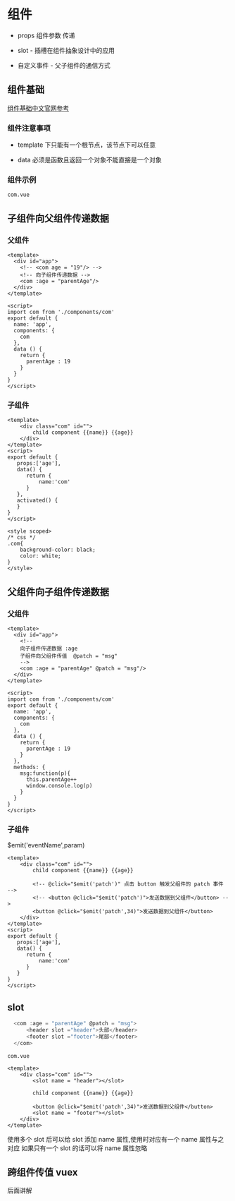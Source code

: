 # 组件

+ props 组件参数    传递

+ slot - 插槽在组件抽象设计中的应用

+ 自定义事件 - 父子组件的通信方式

## 组件基础

[组件基础中文官网参考](https://cn.vuejs.org/v2/guide/components.html)

### 组件注意事项

+ template 下只能有一个根节点，该节点下可以任意

+ data 必须是函数且返回一个对象不能直接是一个对象

### 组件示例

`com.vue`

## 子组件向父组件传递数据

### 父组件

```vue
<template>
  <div id="app">
    <!-- <com age = "19"/> -->
    <!-- 向子组件传递数据 -->
    <com :age = "parentAge"/>
  </div>
</template>

<script>
import com from './components/com'
export default {
  name: 'app',
  components: {
    com
  },
  data () {
    return {
      parentAge : 19
    }
  }
}
</script>
```

### 子组件

```vue
<template>
    <div class="com" id="">
        child component {{name}} {{age}}
    </div>
</template>
<script>
export default {
   props:['age'],
   data() {
      return {
          name:'com'
      }
   },
   activated() {
   }
}
</script>

<style scoped>
/* css */
.com{
    background-color: black;
    color: white;
}
</style>
```

## 父组件向子组件传递数据

### 父组件

```vue
<template>
  <div id="app">
    <!-- 
    向子组件传递数据 :age
    子组件向父组件传值  @patch = "msg"
    -->
    <com :age = "parentAge" @patch = "msg"/>
  </div>
</template>

<script>
import com from './components/com'
export default {
  name: 'app',
  components: {
    com
  },
  data () {
    return {
      parentAge : 19
    }
  },
  methods: {
    msg:function(p){
      this.parentAge++
      window.console.log(p)
    }
  }
}
</script>
```

### 子组件

$emit('eventName',param)

```vue
<template>
    <div class="com" id="">
        child component {{name}} {{age}}

        <!-- @click="$emit('patch')" 点击 button 触发父组件的 patch 事件 -->
        <!-- <button @click="$emit('patch')">发送数据到父组件</button> -->
        <button @click="$emit('patch',34)">发送数据到父组件</button>
    </div>
</template>
<script>
export default {
   props:['age'],
   data() {
      return {
          name:'com'
      }
   }
}
</script>
```

## slot

```javascript
  <com :age = "parentAge" @patch = "msg">
      <header slot ="header">头部</header>
      <footer slot ="footer">尾部</footer>
  </com>
```

`com.vue`
```vue
<template>
    <div class="com" id="">
        <slot name = "header"></slot>

        child component {{name}} {{age}}

        <button @click="$emit('patch',34)">发送数据到父组件</button>
        <slot name = "footer"></slot>
    </div>
</template>
```

使用多个 slot 后可以给 slot 添加 name 属性,使用时对应有一个 name 属性与之对应
如果只有一个 slot 的话可以将 name 属性忽略

## 跨组件传值 vuex

后面讲解